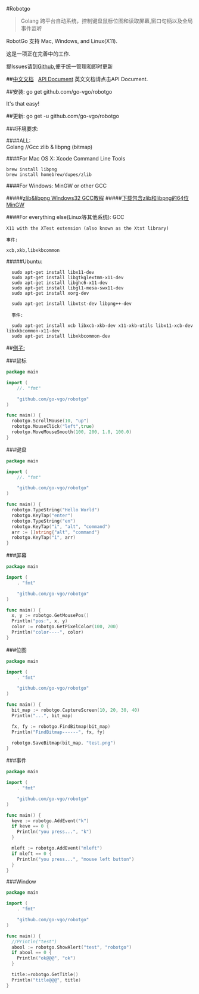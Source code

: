 #Robotgo
  
  >Golang 跨平台自动系统，控制键盘鼠标位图和读取屏幕,窗口句柄以及全局事件监听
  
RobotGo 支持 Mac, Windows, and Linux(X11).

这是一项正在完善中的工作.

提Issues请到[Github](https://github.com/go-vgo/robotgo),便于统一管理和即时更新


##[中文文档](https://github.com/go-vgo/robotgo/blob/master/doc_zh.md)&nbsp;&nbsp;&nbsp;[API Document](https://github.com/go-vgo/robotgo/blob/master/doc.md) 
 英文文档请点击API Document.



##安装:
    go get github.com/go-vgo/robotgo

  It's that easy!

##更新:
    go get -u github.com/go-vgo/robotgo   

###环境要求:

####ALL:  
    Golang
    //Gcc
    zlib & libpng (bitmap)

####For Mac OS X:
    Xcode Command Line Tools

    brew install libpng
    brew install homebrew/dupes/zlib
####For Windows:
    MinGW or other GCC

#####[zlib&libpng Windows32 GCC教程](https://github.com/go-vgo/Mingw32)
#####[下载包含zlib和libpng的64位MinGW](https://github.com/go-vgo/Mingw)

####For everything else(Linux等其他系统):
    GCC
    
    X11 with the XTest extension (also known as the Xtst library)

    事件:
    
    xcb,xkb,libxkbcommon

#####Ubuntu:

      sudo apt-get install libx11-dev
      sudo apt-get install libgtkglextmm-x11-dev
      sudo apt-get install libghc6-x11-dev
      sudo apt-get install libgl1-mesa-swx11-dev
      sudo apt-get install xorg-dev

      sudo apt-get install libxtst-dev libpng++-dev

      事件:

      sudo apt-get install xcb libxcb-xkb-dev x11-xkb-utils libx11-xcb-dev libxkbcommon-x11-dev
      sudo apt-get install libxkbcommon-dev

##[例子:](https://github.com/go-vgo/robotgo/blob/master/example/main.go)

###鼠标

```Go
package main

import (
	//. "fmt"

	"github.com/go-vgo/robotgo"
)

func main() {
  robotgo.ScrollMouse(10, "up")
  robotgo.MouseClick("left",true)
  robotgo.MoveMouseSmooth(100, 200, 1.0, 100.0)
} 
``` 

###键盘

```Go
package main

import (
	//. "fmt"

	"github.com/go-vgo/robotgo"
)

func main() {
  robotgo.TypeString("Hello World")
  robotgo.KeyTap("enter")
  robotgo.TypeString("en")
  robotgo.KeyTap("i", "alt", "command")
  arr := []string{"alt", "command"}
  robotgo.KeyTap("i", arr)
} 
```

###屏幕

```Go
package main

import (
	. "fmt"

	"github.com/go-vgo/robotgo"
)

func main() {
  x, y := robotgo.GetMousePos()
  Println("pos:", x, y)
  color := robotgo.GetPixelColor(100, 200)
  Println("color----", color)
} 
```

###位图

```Go
package main

import (
	. "fmt"

	"github.com/go-vgo/robotgo"
)

func main() {
  bit_map := robotgo.CaptureScreen(10, 20, 30, 40)
  Println("...", bit_map)

  fx, fy := robotgo.FindBitmap(bit_map)
  Println("FindBitmap------", fx, fy)

  robotgo.SaveBitmap(bit_map, "test.png")
} 
```

###事件

```Go
package main

import (
	. "fmt"

	"github.com/go-vgo/robotgo"
)

func main() {
  keve := robotgo.AddEvent("k")
  if keve == 0 {
    Println("you press...", "k")
  }

  mleft := robotgo.AddEvent("mleft")
  if mleft == 0 {
    Println("you press...", "mouse left button")
  }
} 
```
###Window

```Go
package main

import (
	. "fmt"

	"github.com/go-vgo/robotgo"
)

func main() {
  //Println("test")
  abool := robotgo.ShowAlert("test", "robotgo")
  if abool == 0 {
    Println("ok@@@", "ok")
  }

  title:=robotgo.GetTitle()
  Println("title@@@", title)
} 
```
